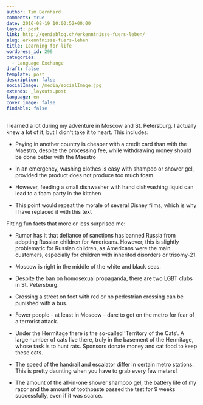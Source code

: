 ```yaml
---
author: Tim Bernhard
comments: true
date: 2016-08-19 10:00:52+00:00
layout: post
link: http://genieblog.ch/erkenntnisse-fuers-leben/
slug: erkenntnisse-fuers-leben
title: Learning for life
wordpress_id: 299
categories:
  - Language Exchange
draft: false
template: post
description: false
socialImage: /media/socialImage.jpg
extends: _layouts.post
language: en
cover_image: false
findable: false
---
```


I learned a lot during my adventure in Moscow and St. Petersburg. I actually knew a lot of it, but I didn't take it to heart. This includes:

  * Paying in another country is cheaper with a credit card than with the Maestro, despite the processing fee, while withdrawing money should be done better with the Maestro

  * In an emergency, washing clothes is easy with shampoo or shower gel, provided the product does not produce too much foam

  * However, feeding a small dishwasher with hand dishwashing liquid can lead to a foam party in the kitchen

  * This point would repeat the morale of several Disney films, which is why I have replaced it with this text

Fitting fun facts that more or less surprised me:

  * Rumor has it that defiance of sanctions has banned Russia from adopting Russian children for Americans. However, this is slightly problematic for Russian children, as Americans were the main customers, especially for children with inherited disorders or trisomy-21.

  * Moscow is right in the middle of the white and black seas.

  * Despite the ban on homosexual propaganda, there are two LGBT clubs in St. Petersburg.

  * Crossing a street on foot with red or no pedestrian crossing can be punished with a bus.

  * Fewer people - at least in Moscow - dare to get on the metro for fear of a terrorist attack.

  * Under the Hermitage there is the so-called 'Territory of the Cats'. A large number of cats live there, truly in the basement of the Hermitage, whose task is to hunt rats. Sponsors donate money and cat food to keep these cats.

  * The speed of the handrail and escalator differ in certain metro stations. This is pretty daunting when you have to grab every few meters!

  * The amount of the all-in-one shower shampoo gel, the battery life of my razor and the amount of toothpaste passed the test for 9 weeks successfully, even if it was scarce.
